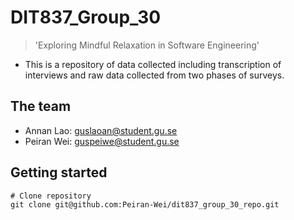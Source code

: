 # DIT837_Group_30
>'Exploring Mindful Relaxation in Software Engineering'
- This is a repository of data collected including transcription of interviews and raw data collected from two phases of surveys.

## The team
- Annan Lao: guslaoan@student.gu.se
- Peiran Wei: guspeiwe@student.gu.se

## Getting started
```
# Clone repository
git clone git@github.com:Peiran-Wei/dit837_group_30_repo.git
```